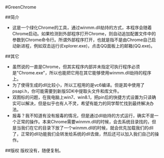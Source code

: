 #GreenChrome

##简介
* 这是一个绿化Chrome的工具，通过winmm.dll劫持的方式，本程序会随着Chrome启动。如果检测到外部程序打开Chrome，则自动追加配置文件中的参数到Chrome命令行。所谓外部程序打开，也就是指不是由Chrome自己启动新进程，例如双击运行(Explorer.exe)，点击QQ面板上的邮箱(QQ.exe)。

##其它
* 虽然说的一直是Chrome，但其实程序内部并未指定可执行程序必须是"Chrome.exe"，所以也能把它用在其它能够使用winmm.dll劫持的程序上。
* 为了使得生成的dll比较小，所以工程用的是vc6编译。但是其中使用了psapi.h，你可能需要到新版SDK中提取头文件和库文件。
* 双图标的问题，在我电脑上win7、win8.1，把pin后的快捷方式设置为只读确实可以解决，但是似乎也有人不灵，希望有能力的同学帮忙找到最终解决办法。
* 报毒？我不知道有没有报毒的情况，但是通过dll劫持的方式运行，确实不是一个正常的操作。本来Chrome需要winmm.dll的时候，会去系统目录找的，但是当我们在它的目录下放了一个winmm.dll的时候，就会优先加载我们的dll了，正常的dll功能我们会转发给系统的dll去做，然后还可以加入我们自己的操作。

##版权
版权没有，随便复制。